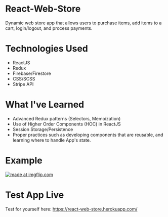# React-Web-Store

Dynamic web store app that allows users to purchase items, add items to a cart, login/logout, and process payments.

# Technologies Used

- ReactJS
- Redux
- Firebase/Firestore
- CSS/SCSS
- Stripe API

# What I've Learned

- Advanced Redux patterns (Selectors, Memoization)
- Use of Higher Order Components (HOC) in ReactJS
- Session Storage/Persistence
- Proper practices such as developing components that are reusable, and learning where to handle App's state.

# Example

<a href="https://imgflip.com/gif/37x0rl"><img src="https://i.imgflip.com/37x0rl.gif " heigth='400' title="made at imgflip.com"/></a>

# Test App Live

Test for yourself here: https://react-web-store.herokuapp.com/

